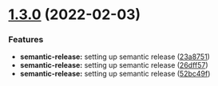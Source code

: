 # [1.3.0](https://github.com/abhishek-shaji/middy-exception-handler/compare/v1.2.0...v1.3.0) (2022-02-03)


### Features

* **semantic-release:** setting up semantic release ([23a8751](https://github.com/abhishek-shaji/middy-exception-handler/commit/23a87510e891f3f979ca650b7276c2371f83a893))
* **semantic-release:** setting up semantic release ([26dff57](https://github.com/abhishek-shaji/middy-exception-handler/commit/26dff57de13877983893b654ad2817bc7fb828c1))
* **semantic-release:** setting up semantic release ([52bc49f](https://github.com/abhishek-shaji/middy-exception-handler/commit/52bc49feaeca1b8e2030a003dbb47aa114ea552e))
